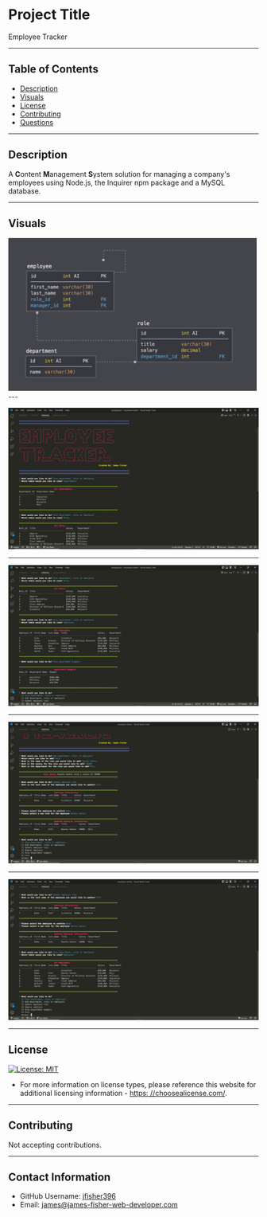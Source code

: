 
  
# Project Title

Employee Tracker

---

## Table of Contents
* [Description](#description)
* [Visuals](#visuals)
* [License](#license)
* [Contributing](#contribution)
* [Questions](#contact-information)

---

## Description

  A **C**ontent **M**anagement **S**ystem solution for managing a company's employees using Node.js, the Inquirer npm package and a MySQL database.   

---
  
## Visuals

<img src="media/schema.png" width="500">
---

![screenshot1](/media/employee-tracker-1.png)

---
![screenshot2](/media/employee-tracker-2.png)

---
![screenshot](/media/employee-tracker-3.png)

---
![screenshot2](/media/employee-tracker-4.png)

---

  ## License
  [![License: MIT](https://img.shields.io/badge/License-MIT-yellow.svg)](https://opensource.org/licenses/MIT)

  * For more information on license types, please reference this website
  for additional licensing information - [https: //choosealicense.com/](https://choosealicense.com/).

---

  ## Contributing

  Not accepting contributions.

---

## Contact Information
  * GitHub Username: [jfisher396](https://github.com/jfisher396)
  * Email: james@james-fisher-web-developer.com
  
